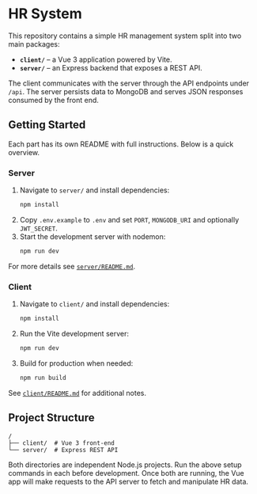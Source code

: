 # HR System


This repository contains a simple HR management system split into two main packages:

- **`client/`** – a Vue 3 application powered by Vite.
- **`server/`** – an Express backend that exposes a REST API.

The client communicates with the server through the API endpoints under `/api`. The server persists data to MongoDB and serves JSON responses consumed by the front end.

## Getting Started

Each part has its own README with full instructions. Below is a quick overview.

### Server

1. Navigate to `server/` and install dependencies:
   ```bash
   npm install
   ```
2. Copy `.env.example` to `.env` and set `PORT`, `MONGODB_URI` and optionally `JWT_SECRET`.
3. Start the development server with nodemon:
   ```bash
   npm run dev
   ```

For more details see [`server/README.md`](server/README.md).

### Client

1. Navigate to `client/` and install dependencies:
   ```bash
   npm install
   ```
2. Run the Vite development server:
   ```bash
   npm run dev
   ```
3. Build for production when needed:
   ```bash
   npm run build
   ```

See [`client/README.md`](client/README.md) for additional notes.

## Project Structure

```
/
├── client/  # Vue 3 front‑end
└── server/  # Express REST API
```

Both directories are independent Node.js projects. Run the above setup commands in each before development. Once both are running, the Vue app will make requests to the API server to fetch and manipulate HR data.

